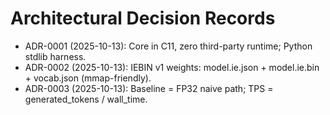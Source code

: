 # Architectural Decision Records

- ADR-0001 (2025-10-13): Core in C11, zero third-party runtime; Python stdlib harness.
- ADR-0002 (2025-10-13): IEBIN v1 weights: model.ie.json + model.ie.bin + vocab.json (mmap-friendly).
- ADR-0003 (2025-10-13): Baseline = FP32 naive path; TPS = generated_tokens / wall_time.

